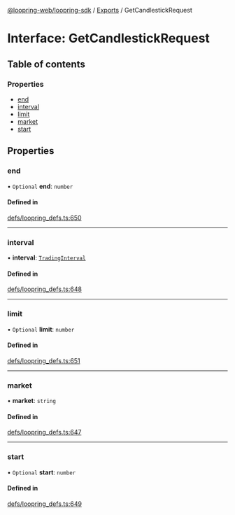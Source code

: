[@loopring-web/loopring-sdk](../README.md) / [Exports](../modules.md) / GetCandlestickRequest

# Interface: GetCandlestickRequest

## Table of contents

### Properties

- [end](GetCandlestickRequest.md#end)
- [interval](GetCandlestickRequest.md#interval)
- [limit](GetCandlestickRequest.md#limit)
- [market](GetCandlestickRequest.md#market)
- [start](GetCandlestickRequest.md#start)

## Properties

### end

• `Optional` **end**: `number`

#### Defined in

[defs/loopring_defs.ts:650](https://github.com/Loopring/loopring_sdk/blob/f560ad6/src/defs/loopring_defs.ts#L650)

___

### interval

• **interval**: [`TradingInterval`](../enums/TradingInterval.md)

#### Defined in

[defs/loopring_defs.ts:648](https://github.com/Loopring/loopring_sdk/blob/f560ad6/src/defs/loopring_defs.ts#L648)

___

### limit

• `Optional` **limit**: `number`

#### Defined in

[defs/loopring_defs.ts:651](https://github.com/Loopring/loopring_sdk/blob/f560ad6/src/defs/loopring_defs.ts#L651)

___

### market

• **market**: `string`

#### Defined in

[defs/loopring_defs.ts:647](https://github.com/Loopring/loopring_sdk/blob/f560ad6/src/defs/loopring_defs.ts#L647)

___

### start

• `Optional` **start**: `number`

#### Defined in

[defs/loopring_defs.ts:649](https://github.com/Loopring/loopring_sdk/blob/f560ad6/src/defs/loopring_defs.ts#L649)

